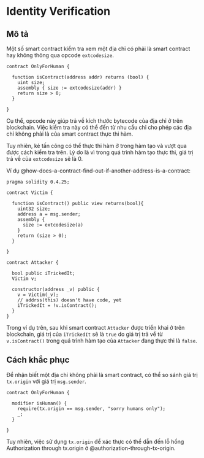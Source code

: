 # Identity Verification

## Mô tả

Một số smart contract kiểm tra xem một địa chỉ có phải là smart contract hay không thông qua opcode `extcodesize`.

```solidity
contract OnlyForHuman {
  
  function isContract(address addr) returns (bool) {
    uint size;
    assembly { size := extcodesize(addr) }
    return size > 0;
  }
  
}
```

Cụ thể, opcode này giúp trả về kích thước bytecode của địa chỉ ở trên blockchain. Việc kiểm tra này có thể đến từ nhu cầu chỉ cho phép các địa chỉ không phải là của smart contract thực thi hàm.

Tuy nhiên, kẻ tấn công có thể thực thi hàm ở trong hàm tạo và vượt qua được cách kiểm tra trên. Lý do là vì trong quá trình hàm tạo thực thi, giá trị trả về của `extcodesize` sẽ là 0.

Ví dụ @how-does-a-contract-find-out-if-another-address-is-a-contract:

```solidity
pragma solidity 0.4.25;

contract Victim {

  function isContract() public view returns(bool){
    uint32 size;
    address a = msg.sender;
    assembly {
      size := extcodesize(a)
    }
    return (size > 0);
  }

}

contract Attacker {
    
  bool public iTrickedIt;
  Victim v;
  
  constructor(address _v) public {
    v = Victim(_v);
    // addrss(this) doesn't have code, yet
    iTrickedIt = !v.isContract();
  }
}
```

Trong ví dụ trên, sau khi smart contract `Attacker` được triển khai ở trên blockchain, giá trị của `iTrickedIt` sẽ là `true` do giá trị trả về từ `v.isContract()` trong quá trình hàm tạo của `Attacker` đang thực thi là `false`.

## Cách khắc phục

Để nhận biết một địa chỉ không phải là smart contract, có thể so sánh giá trị `tx.origin` với giá trị `msg.sender`.

```solidity
contract OnlyForHuman {
  
  modifier isHuman() {
    require(tx.origin == msg.sender, "sorry humans only");
    _;
  }
  
}
```

Tuy nhiên, việc sử dụng `tx.origin` để xác thực có thể dẫn đến lỗ hổng Authorization through tx.origin ở @authorization-through-tx-origin.

